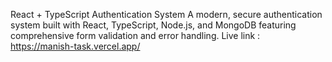 React + TypeScript Authentication System
A modern, secure authentication system built with React, TypeScript, Node.js, and MongoDB featuring comprehensive form validation and error handling.
Live link : https://manish-task.vercel.app/
